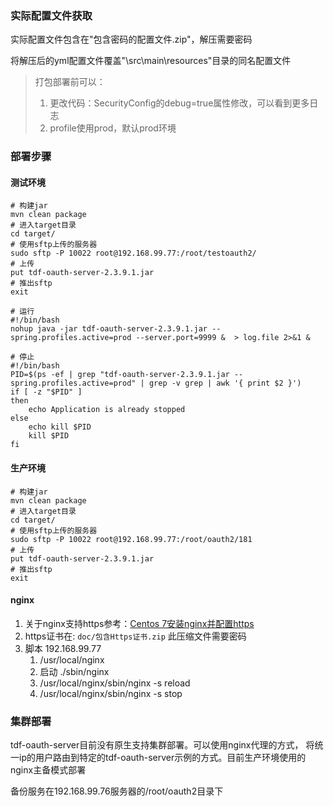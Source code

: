 ### 实际配置文件获取
实际配置文件包含在"包含密码的配置文件.zip"，解压需要密码  

将解压后的yml配置文件覆盖"\src\main\resources"目录的同名配置文件

> 打包部署前可以：
> 1. 更改代码：SecurityConfig的debug=true属性修改，可以看到更多日志
> 2. profile使用prod，默认prod环境

### 部署步骤
#### 测试环境
```
# 构建jar
mvn clean package
# 进入target目录
cd target/
# 使用sftp上传的服务器
sudo sftp -P 10022 root@192.168.99.77:/root/testoauth2/
# 上传
put tdf-oauth-server-2.3.9.1.jar
# 推出sftp
exit
```


```
# 运行
#!/bin/bash
nohup java -jar tdf-oauth-server-2.3.9.1.jar --spring.profiles.active=prod --server.port=9999 &  > log.file 2>&1 &

# 停止
#!/bin/bash
PID=$(ps -ef | grep "tdf-oauth-server-2.3.9.1.jar --spring.profiles.active=prod" | grep -v grep | awk '{ print $2 }')
if [ -z "$PID" ]
then
    echo Application is already stopped
else
    echo kill $PID
    kill $PID
fi

```
#### 生产环境
```
# 构建jar
mvn clean package
# 进入target目录
cd target/
# 使用sftp上传的服务器
sudo sftp -P 10022 root@192.168.99.77:/root/oauth2/181
# 上传
put tdf-oauth-server-2.3.9.1.jar
# 推出sftp
exit
```


#### nginx
1. 关于nginx支持https参考：[Centos 7安装nginx并配置https](https://blog.csdn.net/xu12387/article/details/86517817)
1. https证书在: `doc/包含Https证书.zip` 此压缩文件需要密码
1. 脚本
    192.168.99.77
    1. /usr/local/nginx
    1. 启动 ./sbin/nginx 
    1. /usr/local/nginx/sbin/nginx -s reload
    1. /usr/local/nginx/sbin/nginx -s stop


### 集群部署
tdf-oauth-server目前没有原生支持集群部署。可以使用nginx代理的方式，
将统一ip的用户路由到特定的tdf-oauth-server示例的方式。目前生产环境使用的nginx主备模式部署

 备份服务在192.168.99.76服务器的/root/oauth2目录下
